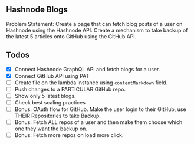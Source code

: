 ## Hashnode Blogs

Problem Statement: Create a page that can fetch blog posts of a user on Hashnode using the Hashnode API. Create a mechanism to take backup of the latest 5 articles onto GitHub using the GitHub API.

## Todos

- [x] Connect Hashnode GraphQL API and fetch blogs for a user.
- [x] Connect GitHub API using PAT
- [ ] Create file on the lambda instance using `contentMarkdown` field.
- [ ] Push changes to a PARTICULAR GitHub repo.
- [ ] Show only 5 latest blogs.
- [ ] Check best scaling practices
- [ ] Bonus: OAuth flow for GitHub. Make the user login to their GitHub, use THEIR Repositories to take Backup.
- [ ] Bonus: Fetch ALL repos of a user and then make them choose which one they want the backup on.
- [ ] Bonus: Fetch more repos on load more click.
